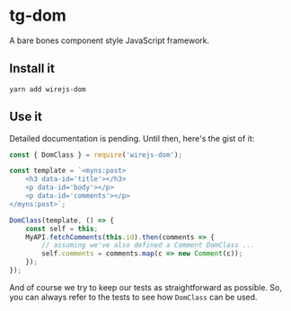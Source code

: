 # tg-dom

A bare bones component style JavaScript framework.

## Install it

```
yarn add wirejs-dom
```

## Use it

Detailed documentation is pending. Until then, here's the gist of it:

```js
const { DomClass } = require('wirejs-dom');

const template = `<myns:post>
	<h3 data-id='title'></h3>
	<p data-id='body'></p> 
	<p data-id='comments'></p>
</myns:post>`;

DomClass(template, () => {
	const self = this;
	MyAPI.fetchComments(this.id).then(comments => {
		// assuming we've also defined a Comment DomClass ...
		self.comments = comments.map(c => new Comment(c));
	});
});
```

And of course we try to keep our tests as straightforward as possible. So, you can always refer to the tests to see how `DomClass` can be used.
